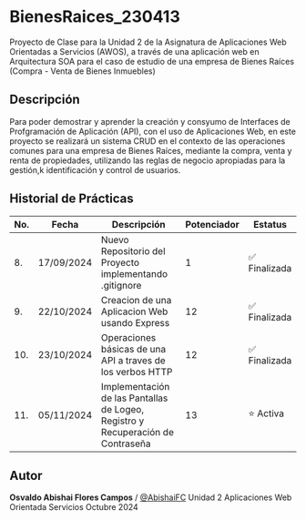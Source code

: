 # BienesRaices_230413
Proyecto de Clase para la Unidad 2 de la Asignatura de Aplicaciones Web Orientadas a Servicios (AWOS), a través de una aplicación web en Arquitectura SOA para el caso de estudio de una empresa de Bienes Raíces (Compra - Venta de Bienes Inmuebles)

## Descripción

Para poder demostrar y aprender la creación y consyumo de Interfaces de Profgramación de Aplicación (API), con el uso de Aplicaciones Web, en este proyecto se realizará un sistema CRUD en el contexto de las operaciones comunes para una empresa de Bienes Raíces, mediante la compra, venta y renta de propiedades, utilizando las reglas de negocio apropiadas para la gestión,k identificación y control de usuarios.

## Historial de Prácticas

|No. | Fecha | Descripción | Potenciador | Estatus |
|--|--|--|--|--|
|8.|17/09/2024|  Nuevo Repositorio del Proyecto implementando .gitignore|1|✅ Finalizada|
|9.|22/10/2024|Creacion de una Aplicacion Web usando Express|12|✅ Finalizada|
|10.|23/10/2024|Operaciones básicas de una API a traves de los verbos HTTP |12|✅ Finalizada|
|11.|05/11/2024|Implementación de las Pantallas de Logeo, Registro y Recuperación de Contraseña|13|⭐ Activa|


## Autor

**Osvaldo Abishai Flores Campos** / [@AbishaiFC](https://github.com/AbishaiFC)
Unidad 2
Aplicaciones Web Orientada Servicios
Octubre 2024